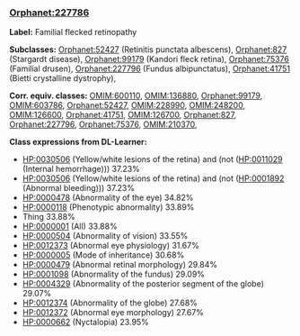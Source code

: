 
### [Orphanet:227786](http://www.orpha.net/ORDO/Orphanet_227786)
**Label:** Familial flecked retinopathy

**Subclasses:** [Orphanet:52427](http://www.orpha.net/ORDO/Orphanet_52427) (Retinitis punctata albescens), [Orphanet:827](http://www.orpha.net/ORDO/Orphanet_827) (Stargardt disease), [Orphanet:99179](http://www.orpha.net/ORDO/Orphanet_99179) (Kandori fleck retina), [Orphanet:75376](http://www.orpha.net/ORDO/Orphanet_75376) (Familial drusen), [Orphanet:227796](http://www.orpha.net/ORDO/Orphanet_227796) (Fundus albipunctatus), [Orphanet:41751](http://www.orpha.net/ORDO/Orphanet_41751) (Bietti crystalline dystrophy), 

**Corr. equiv. classes:** [OMIM:600110](http://purl.obolibrary.org/obo/OMIM_600110), [OMIM:136880](http://purl.obolibrary.org/obo/OMIM_136880), [Orphanet:99179](http://www.orpha.net/ORDO/Orphanet_99179), [OMIM:603786](http://purl.obolibrary.org/obo/OMIM_603786), [Orphanet:52427](http://www.orpha.net/ORDO/Orphanet_52427), [OMIM:228990](http://purl.obolibrary.org/obo/OMIM_228990), [OMIM:248200](http://purl.obolibrary.org/obo/OMIM_248200), [OMIM:126600](http://purl.obolibrary.org/obo/OMIM_126600), [Orphanet:41751](http://www.orpha.net/ORDO/Orphanet_41751), [OMIM:126700](http://purl.obolibrary.org/obo/OMIM_126700), [Orphanet:827](http://www.orpha.net/ORDO/Orphanet_827), [Orphanet:227796](http://www.orpha.net/ORDO/Orphanet_227796), [Orphanet:75376](http://www.orpha.net/ORDO/Orphanet_75376), [OMIM:210370](http://purl.obolibrary.org/obo/OMIM_210370), 

**Class expressions from DL-Learner:**

- [HP:0030506](http://purl.obolibrary.org/obo/HP_0030506) (Yellow/white lesions of the retina) and (not ([HP:0011029](http://purl.obolibrary.org/obo/HP_0011029) (Internal hemorrhage))) 37.23%
- [HP:0030506](http://purl.obolibrary.org/obo/HP_0030506) (Yellow/white lesions of the retina) and (not ([HP:0001892](http://purl.obolibrary.org/obo/HP_0001892) (Abnormal bleeding))) 37.23%
- [HP:0000478](http://purl.obolibrary.org/obo/HP_0000478) (Abnormality of the eye) 34.82%
- [HP:0000118](http://purl.obolibrary.org/obo/HP_0000118) (Phenotypic abnormality) 33.89%
- Thing 33.88%
- [HP:0000001](http://purl.obolibrary.org/obo/HP_0000001) (All) 33.88%
- [HP:0000504](http://purl.obolibrary.org/obo/HP_0000504) (Abnormality of vision) 33.55%
- [HP:0012373](http://purl.obolibrary.org/obo/HP_0012373) (Abnormal eye physiology) 31.67%
- [HP:0000005](http://purl.obolibrary.org/obo/HP_0000005) (Mode of inheritance) 30.68%
- [HP:0000479](http://purl.obolibrary.org/obo/HP_0000479) (Abnormal retinal morphology) 29.84%
- [HP:0001098](http://purl.obolibrary.org/obo/HP_0001098) (Abnormality of the fundus) 29.09%
- [HP:0004329](http://purl.obolibrary.org/obo/HP_0004329) (Abnormality of the posterior segment of the globe) 29.07%
- [HP:0012374](http://purl.obolibrary.org/obo/HP_0012374) (Abnormality of the globe) 27.68%
- [HP:0012372](http://purl.obolibrary.org/obo/HP_0012372) (Abnormal eye morphology) 27.67%
- [HP:0000662](http://purl.obolibrary.org/obo/HP_0000662) (Nyctalopia) 23.95%


